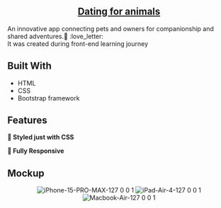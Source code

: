 <h2 align="center">
  <a href="https://alexandradanca.github.io/-005-Animal-Dating-App/" target="_blank">Dating for animals</a>
</h2>

<p>An innovative app connecting pets and owners for companionship and shared adventures.🐾 :love_letter: </br>It was created during front-end learning journey</p>

## Built With
- HTML
- CSS
- Bootstrap framework

## Features

**🎨 Styled just with CSS**

**📱 Fully Responsive**


<h2>Mockup</h2>
<div align="center">

![iPhone-15-PRO-MAX-127 0 0 1](https://github.com/user-attachments/assets/048c0a92-e904-4f85-9207-c2a9f65161d6)
![iPad-Air-4-127 0 0 1](https://github.com/user-attachments/assets/df4a2bcd-357e-4bce-9436-1a37336124ed)
![Macbook-Air-127 0 0 1](https://github.com/user-attachments/assets/afe23876-ad92-418d-8c1e-8aa8e25b5a52)

</div>
